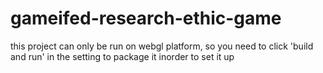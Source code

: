 # gameifed-research-ethic-game
this project can only be run on webgl platform, so you need to click 'build and run' in the setting to package it inorder to set it up
